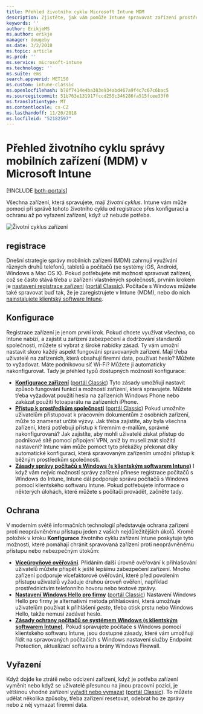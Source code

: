 ```yaml
---
title: Přehled životního cyklu Microsoft Intune MDM
description: Zjistěte, jak vám pomůže Intune spravovat zařízení prostřednictvím jejich životního cyklu od registrace přes konfiguraci až po závěrečné vyřazení.
keywords: ''
author: ErikjeMS
ms.author: erikje
manager: dougeby
ms.date: 3/2/2018
ms.topic: article
ms.prod: ''
ms.service: microsoft-intune
ms.technology: ''
ms.suite: ems
search.appverid: MET150
ms.custom: intune-classic
ms.openlocfilehash: b78f7414e4ba383e934abd467a9f4c7c67c6bac5
ms.sourcegitcommit: 51b763e131917fccd255c346286fa515fcee33f0
ms.translationtype: MT
ms.contentlocale: cs-CZ
ms.lasthandoff: 11/20/2018
ms.locfileid: "52182597"
---
```

# <a name="overview-of-the-microsoft-intune-mobile-device-management-mdm-lifecycle"></a>Přehled životního cyklu správy mobilních zařízení (MDM) v Microsoft Intune

[!INCLUDE [both-portals](./includes/note-for-both-portals.md)]

Všechna zařízení, která spravujete, mají *životní cyklus*. Intune vám může pomoci při správě tohoto životního cyklu od registrace přes konfiguraci a ochranu až po vyřazení zařízení, když už nebude potřeba.

![Životní cyklus zařízení](./media/device-lifecycle.png "Životní cyklus zařízení Intune")

## <a name="enroll"></a>registrace
Dnešní strategie správy mobilních zařízení (MDM) zahrnují využívání různých druhů telefonů, tabletů a počítačů (se systémy iOS, Android, Windows a Mac OS X). Pokud potřebujete mít možnost spravovat zařízení, což se často stává třeba u zařízení vlastněných společností, prvním krokem je [nastavení registrace zařízení](device-enrollment.md) ([portál Classic](/intune-classic/deploy-use/enroll-devices-in-microsoft-intune)). Počítače s Windows můžete také spravovat buď tak, že je zaregistrujete v Intune (MDM), nebo do nich [nainstalujete klientský software Intune](/intune-classic/deploy-use/manage-windows-pcs-with-microsoft-intune).

## <a name="configure"></a>Konfigurace
Registrace zařízení je jenom první krok. Pokud chcete využívat všechno, co Intune nabízí, a zajistit u zařízení zabezpečení a dodržování standardů společnosti, můžete si vybrat z široké nabídky zásad. Ty vám umožní nastavit skoro každý aspekt fungování spravovaných zařízení. Mají třeba uživatelé na zařízeních, která obsahují firemní data, používat heslo? Můžete to vyžadovat. Máte podnikovou síť Wi-Fi? Můžete ji automaticky nakonfigurovat. Tady je přehled typů dostupných možností konfigurace:

- [**Konfigurace zařízení**](device-profiles.md) ([portál Classic](/intune-classic/deploy-use/manage-settings-and-features-on-your-devices-with-microsoft-intune-policies)) Tyto zásady umožňují nastavit způsob fungování funkcí a možností zařízení, která spravujete. Můžete třeba vyžadovat použití hesla na zařízeních Windows Phone nebo zakázat použití fotoaparátu na zařízeních iPhone.
- [**Přístup k prostředkům společnosti**](device-profiles.md) ([portál Classic](/intune-classic/deploy-use/enable-access-to-company-resources-with-microsoft-intune)) Pokud umožníte uživatelům přistupovat k pracovním dokumentům z osobních zařízení, může to znamenat určité výzvy. Jak třeba zajistíte, aby byla všechna zařízení, která potřebují přístup k firemním e-mailům, správně nakonfigurovaná? Jak zajistíte, aby mohli uživatelé získat přístup do podnikové sítě pomocí připojení VPN, aniž by museli znát složitá nastavení? Intune vám může pomoct tyto překážky překonat díky automatické konfiguraci, která spravovaným zařízením umožní přístup k běžným prostředkům společnosti.
- [**Zásady správy počítačů s Windows (s klientským softwarem Intune)**](/intune-classic/deploy-use/common-windows-pc-management-tasks-with-the-microsoft-intune-computer-client) I když vám nejvíc možností správy zařízení přinese registrace počítačů s Windows do Intune, Intune dál podporuje správu počítačů s Windows pomocí klientského softwaru Intune. Pokud potřebujete informace o některých úlohách, které můžete s počítači provádět, začněte tady.

## <a name="protect"></a>Ochrana
V moderním světě informačních technologií představuje ochrana zařízení proti neoprávněnému přístupu jeden z vašich nejdůležitějších úkolů. Kromě položek v kroku **Konfigurace** životního cyklu zařízení Intune poskytuje tyto možnosti, které pomáhají chránit spravovaná zařízení proti neoprávněnému přístupu nebo nebezpečným útokům:
- [**Víceúrovňové ověřování**](/intune-classic/deploy-use/protect-your-devices-with-microsoft-intune). Přidáním další úrovně ověřování k přihlašování uživatelů můžete přispět k ještě lepšímu zabezpečení zařízení. Mnoho zařízení podporuje vícefaktorové ověřování, které před povolením přístupu uživatelů vyžaduje druhou úroveň ověření, například prostřednictvím telefonního hovoru nebo textové zprávy.
- [**Nastavení Windows Hello pro firmy**](windows-hello.md) ([portál Classic](/intune-classic/deploy-use/control-microsoft-passport-settings-on-devices-with-microsoft-intune)) Nastavení Windows Hello pro firmy je alternativní metoda přihlašování, která umožňuje uživatelům používat k přihlášení *gesto*, třeba otisk prstu nebo Windows Hello, takže nemusí zadávat heslo.
- [**Zásady ochrany počítačů se systémem Windows (s klientským softwarem Intune)**](/intune-classic/deploy-use/policies-to-protect-windows-pcs-in-microsoft-intune). Pokud spravujete počítače s Windows pomocí klientského softwaru Intune, jsou dostupné zásady, které vám umožňují řídit na spravovaných počítačích s Windows nastavení služby Endpoint Protection, aktualizací softwaru a brány Windows Firewall.

## <a name="retire"></a>Vyřazení
Když dojde ke ztrátě nebo odcizení zařízení, když je potřeba zařízení vyměnit nebo když se uživatelé přesunou na jinou pracovní pozici, je většinou vhodné zařízení [vyřadit nebo vymazat](device-management.md) ([portál Classic](/intune-classic/deploy-use/use-remote-wipe-to-help-protect-data-using-microsoft-intune)). To můžete udělat několika způsoby, třeba zařízení resetovat, odebrat ho ze zprávy nebo z něj vymazat firemní data.
